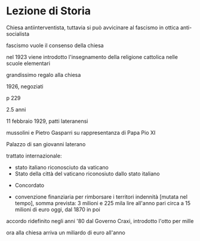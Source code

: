 # Lezione di Storia

Chiesa antiinterventista, tuttavia si può avvicinare al fascismo in ottica anti-socialista

fascismo vuole il consenso della chiesa

nel 1923 viene introdotto l'insegnamento della religione cattolica nelle scuole elementari

grandissimo regalo alla chiesa


1926, negoziati

p 229 

2.5 anni

11 febbraio 1929, patti lateranensi

mussolini e Pietro Gasparri su rappresentanza di Papa Pio XI

Palazzo di san giovanni laterano


trattato internazionale:
* stato italiano riconosciuto da vaticano
* Stato della città del vaticano riconosiuto dallo stato italiano
+ Concordato
* convenzione finanziaria per rimborsare i territori
indennità [mutata nel tempo], somma prevista: 3 milioni e 225 mila lire all'anno pari circa a 15 milioni di euro oggi, dal 1870 in poi


accordo ridefinito negli anni '80 dal Governo Craxi, introdotto l'otto per mille

ora alla chiesa arriva un miliardo di euro all'anno
<!--stackedit_data:
eyJoaXN0b3J5IjpbLTY4NjU3MjQ2NV19
-->